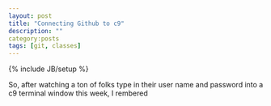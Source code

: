 ```yaml
---
layout: post
title: "Connecting Github to c9"
description: ""
category:posts 
tags: [git, classes]
---
```

{% include JB/setup %}

So, after watching a ton of folks type in their user name and password into a c9 terminal window this week, I rembered 